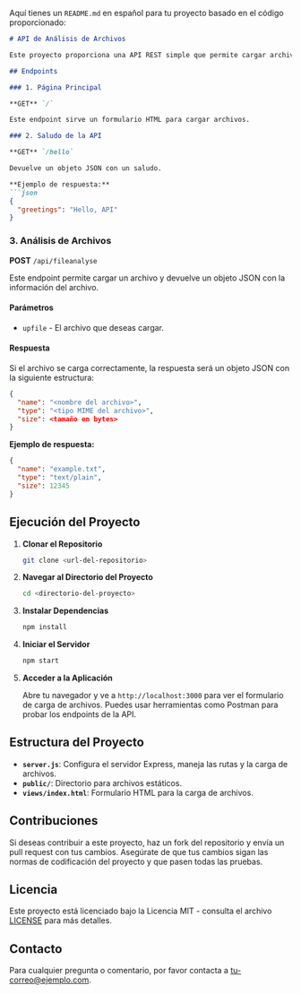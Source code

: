 Aquí tienes un `README.md` en español para tu proyecto basado en el código proporcionado:

```markdown
# API de Análisis de Archivos

Este proyecto proporciona una API REST simple que permite cargar archivos y recibir información sobre el archivo cargado, como el nombre, el tipo y el tamaño en bytes. La aplicación también incluye un endpoint de saludo y un formulario HTML para cargar archivos.

## Endpoints

### 1. Página Principal

**GET** `/`

Este endpoint sirve un formulario HTML para cargar archivos.

### 2. Saludo de la API

**GET** `/hello`

Devuelve un objeto JSON con un saludo.

**Ejemplo de respuesta:**
```json
{
  "greetings": "Hello, API"
}
```

### 3. Análisis de Archivos

**POST** `/api/fileanalyse`

Este endpoint permite cargar un archivo y devuelve un objeto JSON con la información del archivo.

#### Parámetros

- `upfile` - El archivo que deseas cargar.

#### Respuesta

Si el archivo se carga correctamente, la respuesta será un objeto JSON con la siguiente estructura:
```json
{
  "name": "<nombre del archivo>",
  "type": "<tipo MIME del archivo>",
  "size": <tamaño en bytes>
}
```

**Ejemplo de respuesta:**
```json
{
  "name": "example.txt",
  "type": "text/plain",
  "size": 12345
}
```

## Ejecución del Proyecto

1. **Clonar el Repositorio**

   ```bash
   git clone <url-del-repositorio>
   ```

2. **Navegar al Directorio del Proyecto**

   ```bash
   cd <directorio-del-proyecto>
   ```

3. **Instalar Dependencias**

   ```bash
   npm install
   ```

4. **Iniciar el Servidor**

   ```bash
   npm start
   ```

5. **Acceder a la Aplicación**

   Abre tu navegador y ve a `http://localhost:3000` para ver el formulario de carga de archivos. Puedes usar herramientas como Postman para probar los endpoints de la API.

## Estructura del Proyecto

- **`server.js`**: Configura el servidor Express, maneja las rutas y la carga de archivos.
- **`public/`**: Directorio para archivos estáticos.
- **`views/index.html`**: Formulario HTML para la carga de archivos.

## Contribuciones

Si deseas contribuir a este proyecto, haz un fork del repositorio y envía un pull request con tus cambios. Asegúrate de que tus cambios sigan las normas de codificación del proyecto y que pasen todas las pruebas.

## Licencia

Este proyecto está licenciado bajo la Licencia MIT - consulta el archivo [LICENSE](LICENSE) para más detalles.

## Contacto

Para cualquier pregunta o comentario, por favor contacta a [tu-correo@ejemplo.com](mailto:tu-correo@ejemplo.com).

